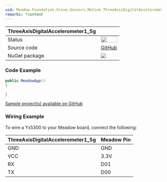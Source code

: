 ```yaml
---
uid: Meadow.Foundation.Grove.Sensors.Motion.ThreeAxisDigitalAccelerometer1_5g
remarks: *content
---
```


| ThreeAxisDigitalAccelerometer1_5g | |
|--------|--------|
| Status | <img src="https://img.shields.io/badge/Working-brightgreen" style="width: auto; height: -webkit-fill-available;" /> |
| Source code | [GitHub](https://github.com/WildernessLabs/Meadow.Foundation.Grove/tree/main/Source/3-AxisDigitalAccelerometer_1_5g) |
| NuGet package | <a href="https://www.nuget.org/packages/Meadow.Foundation.Grove.Sensors.Motion.ThreeAxisDigitalAccelerometer1_5g/" target="_blank"><img src="https://img.shields.io/nuget/v/Meadow.Foundation.Grove.Sensors.Motion.ThreeAxisDigitalAccelerometer1_5g.svg?label=Meadow.Foundation.Grove.Sensors.Motion.ThreeAxisDigitalAccelerometer1_5g" /></a> |

### Code Example

```csharp
public MeadowApp()
{

}

```

[Sample project(s) available on GitHub](https://github.com/WildernessLabs/Meadow.Foundation.Grove/tree/main/Source/3-AxisDigitalAccelerometer_1_5g)

### Wiring Example

To wire a Yx5300 to your Meadow board, connect the following:

| ThreeAxisDigitalAccelerometer1_5g | Meadow Pin |
|--------|------------|
| GND    | GND        |
| VCC    | 3.3V       |
| RX     | D01        |
| TX     | D00        |